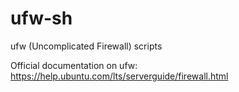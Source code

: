# ufw-sh
ufw (Uncomplicated Firewall) scripts

Official documentation on ufw: 
https://help.ubuntu.com/lts/serverguide/firewall.html
